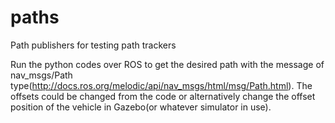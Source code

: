# paths
Path publishers for testing path trackers

Run the python codes over ROS to get the desired path with the message of nav_msgs/Path type(http://docs.ros.org/melodic/api/nav_msgs/html/msg/Path.html). The offsets could be changed from the code or alternatively change the offset position of the vehicle in Gazebo(or whatever simulator in use).
